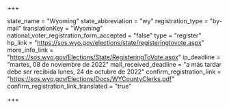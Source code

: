 +++

state_name = "Wyoming"
state_abbreviation = "wy"
registration_type = "by-mail"
translationKey = "Wyoming"
national_voter_registration_form_accepted = "false"
type = "register"
hp_link = "https://sos.wyo.gov/elections/state/registeringtovote.aspx"
more_info_link = "https://sos.wyo.gov/Elections/State/RegisteringToVote.aspx"
ip_deadline = "martes, 08 de noviembre de 2022"
mail_received_deadline = "a más tardar debe ser recibida lunes, 24 de octubre de 2022"
confirm_registration_link = "https://sos.wyo.gov/Elections/Docs/WYCountyClerks.pdf"
confirm_registration_link_translated = "true"

+++